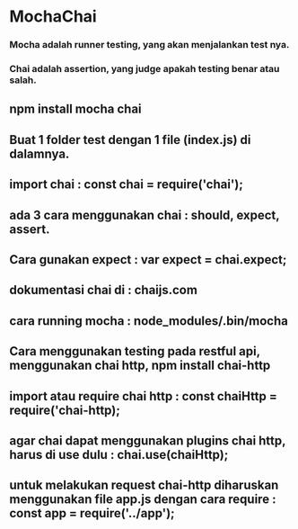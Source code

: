 # MochaChai

### Mocha adalah runner testing, yang akan menjalankan test nya.
### Chai adalah assertion, yang judge apakah testing benar atau salah.

## npm install mocha chai
## Buat 1 folder test dengan 1 file (index.js) di dalamnya.

## import chai : const chai = require('chai');
## ada 3 cara menggunakan chai : should, expect, assert.
## Cara gunakan expect : var expect = chai.expect;
## dokumentasi chai di : chaijs.com

## cara running mocha : node_modules/.bin/mocha

## Cara menggunakan testing pada restful api, menggunakan chai http, npm install chai-http
## import atau require chai http : const chaiHttp = require('chai-http);
## agar chai dapat menggunakan plugins chai http, harus di use dulu : chai.use(chaiHttp);
## untuk melakukan request chai-http diharuskan menggunakan file app.js dengan cara require : const app = require('../app');

